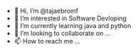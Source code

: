 - 👋 Hi, I’m @tajaebromf
- 👀 I’m interested in Software Devloping
- 🌱 I’m currently learning java and python
- 💞️ I’m looking to collaborate on ...
- 📫 How to reach me ...

<!---
tajaebromf/tajaebromf is a ✨ special ✨ repository because its `README.md` (this file) appears on your GitHub profile.
You can click the Preview link to take a look at your changes.
--->
